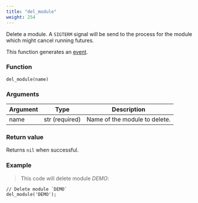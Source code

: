 ```yaml
---
title: "del_module"
weight: 254
---
```


Delete a module. A `SIGTERM` signal will be send to the process for the module which might cancel running futures.

This function generates an [event](../../overview/events).

### Function

`del_module(name)`

### Arguments

Argument | Type | Description
-------- | ---- | -----------
name | str (required) | Name of the module to delete.

### Return value

Returns `nil` when successful.

### Example

> This code will delete module *DEMO*:

```thingsdb,syntax_only,@t
// Delete module `DEMO`
del_module('DEMO');
```
